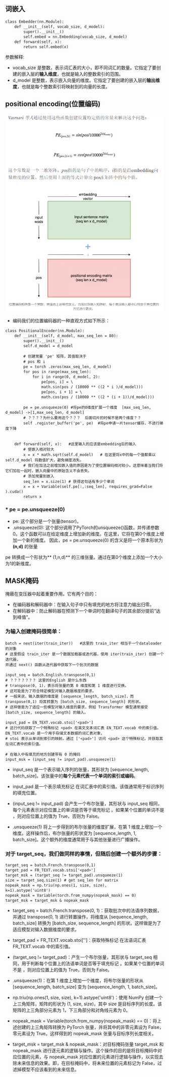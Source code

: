 ## 词嵌入
```
class Embedder(nn.Module):
    def __init__(self, vocab_size, d_model):
        super().__init__()
        self.embed = nn.Embedding(vocab_size, d_model)
    def forward(self, x):
        return self.embed(x)
```
参数解释:

* vocab_size 是整数，表示词汇表的大小，即不同词汇的数量。它指定了要创建的嵌入层的**输入维度**，也就是输入的整数索引的范围。
* d_model 是整数，表示嵌入向量的维度。它指定了要创建的嵌入层的**输出维度**，也就是每个整数索引将映射到的向量的长度。

## positional encoding(位置编码)

![image](https://github.com/Mrgengli/pytroch_learning/blob/main/1.png?raw=true)

* 编码我们的位置编码器的一种直观方式如下所示：
```
class PositionalEncoder(nn.Module): 
    def __init__(self, d_model, max_seq_len = 80): 
        super().__init__() 
        self.d_model = d_model   
        
        # 创建常量 'pe' 矩阵，其值取决于
        # pos 和 i 
        pe = torch .zeros(max_seq_len, d_model) 
        for pos in range(max_seq_len): 
            for i in range(0, d_model, 2): 
                pe[pos, i] = \ 
                math.sin(pos / (10000 ** ((2 * i )/d_model))) 
                pe[pos, i + 1] = \ 
                math.cos(pos / (10000 ** ((2 * (i + 1))/d_model))) 
                
        pe = pe.unsqueeze(0) #将pe的0维度扩展一个维度  [max_seq_len, d_model] ->[1,max_seq_len, d_model]
        # ？？？？为什么要用这个？？？  后面切片的时候不是两个维度？？
        self .register_buffer('pe', pe)  #将pe申请一片tensor缓存，不进行梯度下降
 
    
    def forward(self, x):   #这里输入的应该是embedding后的输入
        # 使嵌入相对较大
        x = x * math.sqrt(self.d_model)   # 在这里将x中的每一个值都乘以 self.d_model 将数值扩大，避免梯度消失。
        # 我们在加法之前增加嵌入值的原因是为了使位置编码相对较小。这意味着当我们将它们加在一起时，嵌入向量中的原始含义不会丢失。
        # 添加常量到嵌入
        seq_len = x.size(1) # 获得这句话有多少个单词
        x = x + Variable(self.pe[:,:seq_len], requires_grad=False ).cuda()
        return x
  ```
### * pe = pe.unsqueeze(0)
* pe: 这个部分是一个张量(tensor)。
* .unsqueeze(0): 这个部分调用了PyTorch的unsqueeze()函数，并传递参数0。这个函数可以在给定维度上增加新的维度。在这里，它将在第0个维度上增加一个新的维度。
因此，pe = pe.unsqueeze(0) 的含义是将一个原本形状为 **(n,d)** 的张量 

pe 转换成一个形状为** (1,n,d)** 的三维张量。通过在第0个维度上添加一个大小为1的新维度。

## MASK掩码
掩蔽在变压器中起着重要作用。它有两个目的：

* 在编码器和解码器中：在输入句子中只有填充的地方将注意力输出归零。
* 在解码器中：防止解码器在预测下一个单词时在翻译句子的其余部分提前“达到峰值”。

### 为输入创建掩码很简单：
```
batch = next(iter(train_iter))   #这里的 train_iter 相当于一个dataloader的对象
# 这里假设 train_iter 是一个数据加载器或迭代器，使用 iter(train_iter) 创建一个迭代器，
并通过 next() 函数从迭代器中获取下一个批次的数据

input_seq = batch.English.transpose(0,1) 
# ？？？？？？？ 这里的English 是什么东西
# transpose(0, 1)，表示将张量的第 0 维度和第 1 维度进行交换。
# 这可能是为了符合特定模型对输入数据维度的要求。
# 一般来说，输入数据的维度是 [sequence_length, batch_size]，而 transpose(0,1) 将其转置为 [batch_size, sequence_length] 的形状。
# 这样做是为了适应一些模型对输入维度的要求，例如 Transformer 模型通常接受 [batch_size, sequence_length] 的输入。

input_pad = EN_TEXT.vocab.stoi['<pad>']
# 这行代码获取了一个特殊标记 <pad> 在英文文本词汇表 EN_TEXT.vocab 中的索引值。EN_TEXT.vocab 是一个用于存储文本数据的词汇表对象，
# stoi 表示从单词到索引的映射。通过 ['<pad>'] 访问 <pad> 这个特殊标记，并获取其在词汇表中的索引值。

# 在输入中有填充的地方创建带有 0 的掩码
input_msk = (input_seq != input_pad).unsqueeze(1)
```
* input_seq 是一个表示输入序列的张量，其形状为 [sequence_length, batch_size]。该张量中的**每个元素代表一个单词的索引或编码**。

* input_pad 是一个表示填充标记 <pad> 在词汇表中的索引值。该值通常用于标识序列的填充位置。

* (input_seq != input_pad) 会产生一个布尔张量，其形状与 input_seq 相同，每个元素表示对应位置上的单词是否等于填充标记 <pad>。如果某个位置的单词不是 <pad>，则对应位置上的值为 True，否则为 False。

* .unsqueeze(1) 将上一步得到的布尔张量的维度扩展，在第 1 维度上增加一个维度。这样操作后，布尔张量的形状变为 [sequence_length, 1, batch_size]。这个额外的维度通常用于与其他张量进行广播操作。
### 对于 target_seq，我们做同样的事情，但随后创建一个额外的步骤：
```
target_seq = batch.French.transpose(0,1)
target_pad = FR_TEXT.vocab.stoi['<pad>']
target_msk = (target_seq != target_pad).unsqueeze(1)
size = target_seq.size(1) # get seq_len for matrix
nopeak_mask = np.triu(np.ones(1, size, size),
k=1).astype('uint8')
nopeak_mask = Variable(torch.from_numpy(nopeak_mask) == 0)
target_msk = target_msk & nopeak_mask
```
* target_seq = batch.French.transpose(0, 1)：获取批次中的法语序列数据，并通过 transpose(0, 1) 进行转置操作，将维度从 [sequence_length, batch_size] 转换为 [batch_size, sequence_length] 的形状。这样做是为了适应模型对输入数据维度的要求。

* target_pad = FR_TEXT.vocab.stoi['<pad>']：获取特殊标记 <pad> 在法语词汇表 FR_TEXT.vocab 中的索引值。

* (target_seq != target_pad)：产生一个布尔张量，其形状与 target_seq 相同，用于判断每个位置上的法语单词是否等于填充标记 <pad>。如果某个位置的单词不是 <pad>，则对应位置上的值为 True，否则为 False。

* .unsqueeze(1)：在第 1 维度上增加一个维度，将布尔张量的形状从 [sequence_length, batch_size] 变为 [sequence_length, 1, batch_size]。

* np.triu(np.ones(1, size, size), k=1).astype('uint8')：使用 NumPy 创建一个上三角矩阵，矩阵的形状为 (1, size, size)，其中 size 是目标序列的长度。该矩阵的上三角部分元素为 1，下三角部分和对角线元素为 0。

* nopeak_mask = Variable(torch.from_numpy(nopeak_mask) == 0)：将上述创建的上三角矩阵转换为 PyTorch 张量，并将其中的非零元素设为 False，零元素设为 True。这样得到的 nopeak_mask 张量与目标序列长度相关。

* target_msk = target_msk & nopeak_mask：对目标掩码张量 target_msk 和 nopeak_mask 进行逐元素的逻辑与操作。这个操作的目的是将目标掩码中对应位置的元素，与 nopeak_mask 对应位置的元素进行逻辑与操作，以实现去除未来信息的效果。即，在目标掩码中，将未来位置的元素标记为 False，过滤掉模型不应该看到的未来信息。


